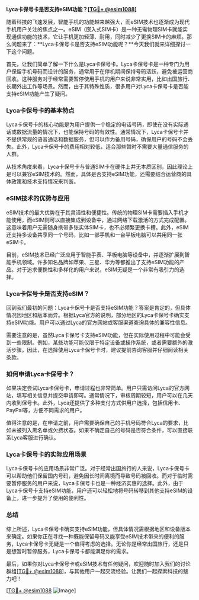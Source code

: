 **Lyca卡保号卡是否支持eSIM功能？[[TG💪+ @esim1088](https://t.me/s/esim1088)]**

随着科技的飞速发展，智能手机的功能越来越强大，而eSIM技术也逐渐成为现代手机用户关注的焦点之一。eSIM（嵌入式SIM卡）是一种无需物理SIM卡就能实现通信功能的技术，它让手机更加轻薄、耐用，同时减少了更换SIM卡的麻烦。那么问题来了：**Lyca卡保号卡是否支持eSIM功能呢？**今天我们就来详细探讨一下这个问题。

首先，让我们简单了解一下什么是Lyca卡保号卡。Lyca卡保号卡是一种专门为用户保留手机号码而设计的服务，通常用于在停机期间保持号码活跃，避免被运营商回收。这种服务对于经常需要暂停使用手机的用户来说非常实用，比如出国旅行、长期外出工作等场景。然而，由于其特殊性质，很多用户对Lyca卡保号卡是否能支持eSIM功能产生了疑问。

### Lyca卡保号卡的基本特点

Lyca卡保号卡的核心功能是为用户提供一个稳定的电话号码，即使在没有实际通话或数据流量的情况下，也能保持号码的有效性。通常情况下，Lyca卡保号卡并不提供常规的语音通话和数据服务，但可以作为备用号码，确保用户的号码不会丢失。此外，Lyca卡保号卡的费用相对较低，适合那些暂时不需要大量通信服务的人群。

从技术角度来看，Lyca卡保号卡与普通SIM卡在硬件上并无本质区别，因此理论上是可以兼容eSIM技术的。然而，具体是否支持eSIM功能，还需要结合运营商的具体政策和技术支持情况来判断。

### eSIM技术的优势与应用

eSIM技术的最大优势在于其灵活性和便捷性。传统的物理SIM卡需要插入手机才能使用，而eSIM则可以直接集成到设备中，通过网络下载激活的方式完成配置。这意味着用户无需随身携带多张实体SIM卡，也不必频繁更换卡槽。此外，eSIM还支持多设备共享同一个号码，比如一部手机和一台平板电脑可以共用同一张eSIM卡。

目前，eSIM技术已经广泛应用于智能手表、平板电脑等设备中，并逐渐扩展到智能手机领域。许多知名品牌如苹果、三星、华为等都推出了支持eSIM功能的产品。对于追求便携性和多样化的用户来说，eSIM无疑是一个非常有吸引力的选择。

### Lyca卡保号卡是否支持eSIM？

回到我们最初的问题：Lyca卡保号卡是否支持eSIM功能？答案是肯定的，但具体情况因地区和版本而异。根据Lyca官方的说明，部分地区的Lyca卡保号卡确实支持eSIM功能。用户可以通过Lyca的官方网站或客服渠道查询具体的兼容性信息。

需要注意的是，虽然Lyca卡保号卡支持eSIM功能，但在实际使用过程中可能会受到一些限制。例如，某些功能可能仅限于特定设备或操作系统，或者需要额外的激活步骤。因此，在选择使用Lyca卡保号卡时，建议提前咨询客服并仔细阅读相关条款。

### 如何申请Lyca卡保号卡？

如果决定尝试Lyca卡保号卡，申请过程也非常简单。用户只需访问Lyca的官方网站，填写相关信息并提交申请即可。通常情况下，审核周期较短，用户可以在几天内收到保号卡。此外，Lyca还提供了多种支付方式供用户选择，包括信用卡、PayPal等，方便不同需求的用户。

值得注意的是，在申请之前，用户需要确保自己的手机号码符合Lyca的要求，比如未被列入黑名单或欠费状态。如果不确定自己的号码是否符合条件，可以直接联系Lyca客服进行确认。

### Lyca卡保号卡的实际应用场景

Lyca卡保号卡的应用场景非常广泛。对于经常出国旅行的人来说，Lyca卡保号卡可以帮助他们保留国内号码，避免因长时间离境而导致号码被回收。而对于临时需要暂停服务的用户来说，Lyca卡保号卡也是一种经济实惠的选择。此外，由于Lyca卡保号卡支持eSIM功能，用户还可以轻松地将号码转移到其他支持eSIM的设备上，进一步提升了使用的便利性。

### 总结

综上所述，Lyca卡保号卡确实支持eSIM功能，但具体情况需根据地区和设备版本来确定。如果你正在寻找一种既能保留号码又能享受eSIM技术带来的便利的服务，Lyca卡保号卡无疑是一个值得考虑的选择。无论你是经常出国旅行，还是只是想暂时暂停服务，Lyca卡保号卡都能满足你的需求。

最后，如果你对Lyca卡保号卡或eSIM技术有任何疑问，欢迎随时加入我们的讨论群组[[TG💪+ @esim1088](https://t.me/s/esim1088)]，与其他用户一起交流经验。让我们一起探索科技的魅力吧！

[[TG💪+ @esim1088](https://t.me/s/esim1088) ![Image](https://i.postimg.cc/4NQfJmqS/Snipaste-2025-05-13-00-14-12.png)]